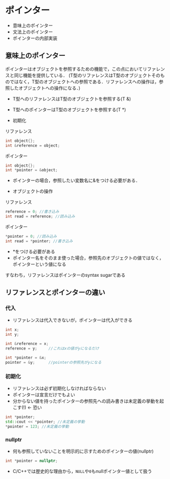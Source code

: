 # ポインター

- 意味上のポインター
- 文法上のポインター
- ポインターの内部実装

## 意味上のポインター
ポインターはオブジェクトを参照するための機能で，この点においてリファレンスと同じ機能を提供している．
(T型のリファレンスはT型のオブジェクトそのものではなく，T型のオブジェクトへの参照である．リファレンスへの操作は，参照したオブジェクトへの操作になる．)

- T型へのリファレンスはT型のオブジェクトを参照する(T &)
- T型へのポインターはT型のオブジェクトを参照する(T \*)


- 初期化

リファレンス

```cpp
int object{};
int &reference = object;
```

ポインター

```cpp
int object{};
int *pointer = &object;
```

- ポインターの場合，参照したい変数名に&をつける必要がある．

- オブジェクトの操作

リファレンス

```cpp
reference = 0; //書き込み
int read = reference; //読み込み
```

ポインター

```cpp
*pointer = 0; //読み込み
int read = *pointer; //書き込み
```

- \*をつける必要がある
- ポインター名をそのまま使った場合，参照先のオブジェクトの値ではなく，ポインターという値になる

すなわち，リファレンスはポインターのsyntax sugarである

## リファレンスとポインターの違い

### 代入
- リファレンスは代入できないが，ポインターは代入ができる

```cpp
int x;
int y;

int &reference = x;
reference = y;     //これはxの値がyになるだけ

int *pointer = &x;
pointer = &y;      //pointerの参照先がyになる
```

### 初期化
- リファレンスは必ず初期化しなければならない
- ポインターは宣言だけでもよい
- 分からない値を持ったポインターの参照先への読み書きは未定義の挙動を起こす(!) <- 恐い

```cpp
int *pointer;
std::cout << *pointer; //未定義の挙動
*pointer = 123; //未定義の挙動
```

### nullptr
- 何も参照していないことを明示的に示すためのポインターの値(nullptr)

```cpp
int *pointer = nullptr;
```

- C/C++では歴史的な理由から，`NULL`や`0`もnullポインター値として扱う

